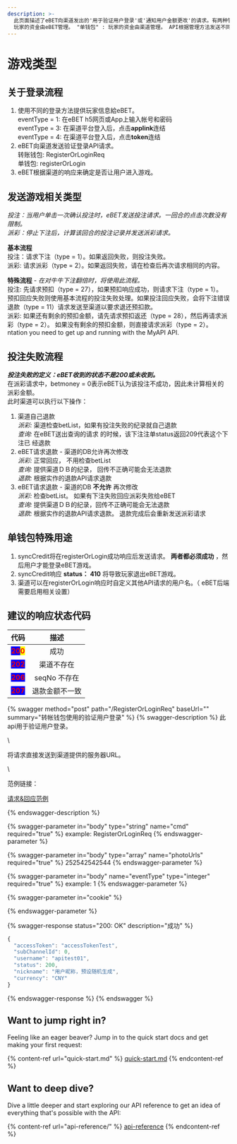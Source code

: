 ```yaml
---
description: >-
  此页面描述了eBET向渠道发出的'用于验证用户登录'或'通知用户金额更改'的请求。有两种管理玩家资金的方法：单钱包和转账钱包。 "转账钱包" :
  玩家的资金由eBET管理。 "单钱包" : 玩家的资金由渠道管理。 API根据管理方法发送不同的请求。 单钱包所有API务必实作。
---
```


# 游戏类型

## **关于登录流程**

1. 使用不同的登录方法提供玩家信息給eBET。\
   eventType = 1: 在eBET h5网页或App上输入帐号和密码\
   eventType = 3: 在渠道平台登入后，点击**applink**连结\
   eventType = 4: 在渠道平台登入后，点击**token**连结
2. eBET向渠道发送验证登录API请求。\
   转账钱包: RegisterOrLoginReq\
   单钱包: registerOrLogin
3. eBET根据渠道的响应来确定是否让用户进入游戏。

## **发送游戏相关类型**

_投注：当用户单击一次确认投注时，eBET发送投注请求。一回合的点击次数没有限制。_\
_派彩：停止下注后，计算该回合的投注记录并发送派彩请求。_

**基本流程**\
投注：请求下注（type = 1）。如果返回失败，则投注失败。\
派彩: 请求派彩（type = 2）。如果返回失败，请在检查后再次请求相同的内容。

**特殊流程** - _在对牛牛下注翻倍时，将使用此流程。_\
投注: 先请求预扣（type = 27），如果预扣响应成功，则请求下注（type = 1）。 预扣回应失败则使用基本流程的投注失败处理。如果投注回应失败，会将下注错误退款（type = 11）请求发送至渠道以要求退还预扣款。\
派彩: 如果还有剩余的预扣金额，请先请求预扣返还（type = 28），然后再请求派彩（type = 2）。 如果没有剩余的预扣金额，则直接请求派彩（type = 2）。ntation you need to get up and running with the MyAPI API.

## **投注失败流程**

_**投注失败的定义：eBET收到的状态不是200或未收到。**_\
在派彩请求中，betmoney = 0表示eBET认为该投注不成功，因此未计算相关的派彩金额。\
此时渠道可以执行以下操作：

1. 渠道自己退款\
   _派彩:_ 渠道检查betList，如果有投注失败的纪录就自己退款\
   _查询:_ 在eBET送出查询的请求 的时候，该下注注单status返回209代表这个下注已 经退款
2. eBET请求退款 - 渠道的DB允许再次修改\
   _派彩:_ 正常回应， 不用检查betList\
   _查询:_ 提供渠道ＤＢ的纪录， 回传不正确可能会无法退款\
   _退款:_ 根据实作的退款API请求退款
3. eBET请求退款 - 渠道的DB **不允许** 再次修改\
   _派彩:_ 检查betList。 如果有下注失败回应派彩失败给eBET\
   _查询:_ 提供渠道ＤＢ的纪录，回传不正确可能会无法退款\
   _退款:_ 根据实作的退款API请求退款。 退款完成后会重新发送派彩请求

## **单钱包特殊用途**

1. syncCredit将在registerOrLogin成功响应后发送请求。 **两者都必须成功** ，然后用户才能登录eBET游戏。
2. syncCredit响应 **status： 410** 将导致玩家退出eBET游戏。
3. 渠道可以在registerOrLogin响应时自定义其他API请求的用户名。（ eBET后端需要启用相关设置）

## **建议的响应状态代码**

|                                                                                     代码                                                                                    |     描述    |
| :-----------------------------------------------------------------------------------------------------------------------------------------------------------------------: | :-------: |
| <mark style="color:red;background-color:blue;">**20**</mark><mark style="color:red;background-color:blue;"><mark style="color:red;">**0**<mark style="color:red;"></mark> |     成功    |
|                                                       <mark style="color:red;background-color:blue;">**202**</mark>                                                       |   渠道不存在   |
|                                                       <mark style="color:red;background-color:blue;">**206**</mark>                                                       | seqNo 不存在 |
|                                                       <mark style="color:red;background-color:blue;">**207**</mark>                                                       |  退款金额不一致  |

{% swagger method="post" path="/RegisterOrLoginReq" baseUrl="" summary="转帐钱包使用的验证用户登录" %}
{% swagger-description %}
此api用于验证用户登录。

\


将请求直接发送到渠道提供的服务器URL。

\


范例链接：

[请求&回应范例](https://github.com/ITsupporteBET/demo_code/tree/master/API%20for%20transfer%20wallet/RegisterOrLoginReq)


{% endswagger-description %}

{% swagger-parameter in="body" type="string" name="cmd" required="true" %}
example: RegisterOrLoginReq
{% endswagger-parameter %}

{% swagger-parameter in="body" type="array" name="photoUrls" required="true" %}
252542542544
{% endswagger-parameter %}

{% swagger-parameter in="body" name="eventType" type="integer" required="true" %}
example: 1
{% endswagger-parameter %}

{% swagger-parameter in="cookie" %}

{% endswagger-parameter %}

{% swagger-response status="200: OK" description="成功" %}
```javascript
{
  "accessToken": "accessTokenTest",
  "subChannelId": 0,
  "username": "apitest01",
  "status": 200,
  "nickname": "用户昵称，预设随机生成",
  "currency": "CNY"
}
```
{% endswagger-response %}
{% endswagger %}

## Want to jump right in?

Feeling like an eager beaver? Jump in to the quick start docs and get making your first request:

{% content-ref url="quick-start.md" %}
[quick-start.md](quick-start.md)
{% endcontent-ref %}

## Want to deep dive?

Dive a little deeper and start exploring our API reference to get an idea of everything that's possible with the API:

{% content-ref url="api-reference/" %}
[api-reference](api-reference/)
{% endcontent-ref %}
